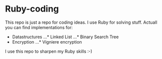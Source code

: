 # Ruby-coding

This repo is just a repo for coding ideas. I use Ruby for solving
stuff. Actuall you can find implementations for:

* Datastructures
...* Linked List
...* Binary Search Tree
* Encryption
...* Vigniere encryption

I use this repo to sharpen my Ruby skills :-)
